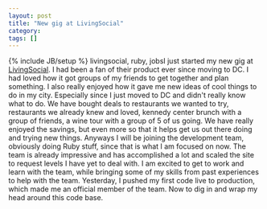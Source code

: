 ```yaml
---
layout: post
title: "New gig at LivingSocial"
category:
tags: []
---
```

{% include JB/setup %}
livingsocial, ruby, jobsI just started my new gig at [LivingSocial](http://livingsocial.com). I had been a fan of their product ever since moving to DC. I had loved how it got groups of my friends to get together and plan something. I also really enjoyed how it gave me new ideas of cool things to do in my city. Especially since I just moved to DC and didn't really know what to do. We have bought deals to restaurants we wanted to try, restaurants we already knew and loved, kennedy center brunch with a group of friends, a wine tour with a group of 5 of us going. We have really enjoyed the savings, but even more so that it helps get us out there doing and trying new things.    Anyways I will be joining the development team, obviously doing Ruby stuff, since that is what I am focused on now. The team is already impressive and has accomplished a lot and scaled the site to request levels I have yet to deal with. I am excited to get to work and learn with the team, while bringing some of my skills from past experiences to help with the team.     Yesterday, I pushed my first code live to production, which made me an official member of the team. Now to dig in and wrap my head around this code base.  
